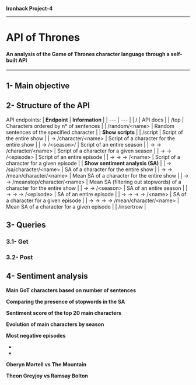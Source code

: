 **Ironhack Project-4**

---
# API of Thrones 
#### An analysis of the Game of Thrones character language through a self-built API
---
## 1- Main objective
## 2- Structure of the API
API endpoints:
| **Endpoint** | **Information** |
| --- | --- |
| / | API docs |
| /top | Characters ordered by nº of sentences |
| /random/\<name> | Random sentences of the specified character |
| **Show scripts** | 
| /script | Script of the entire show |
| &rarr; /character/\<name> | Script of a character for the entire show |
| &rarr; /\<season>/ | Script of an entire season |
| &rarr; &rarr; /character/\<name> | Script of a character for a given season |
| &rarr; &rarr; /\<episode> | Script of an entire episode |
| &rarr; &rarr; &rarr; /\<name> | Script of a character for a given episode |
| **Show sentiment analysis (SA)** |
| &rarr; /sa/character/\<name> | SA of a character for the entire show |
| &rarr; &rarr; /mean/character/\<name> | Mean SA of a character for the entire show | 
| &rarr; &rarr; /meanstop/character/\<name> | Mean SA (filtering out stopwords) of a character for the entire show |
| &rarr; &rarr; /\<season> | SA of an entire season |
| &rarr; &rarr; &rarr; /\<episode> | SA of an entire episode |
| &rarr; &rarr; &rarr; &rarr; /\<name> | SA of a character for a given episode |
| &rarr; &rarr; &rarr; &rarr; /mean/character/\<name> | Mean SA of a character for a given episode |
| /insertrow |


## 3- Queries
### 3.1- Get
### 3.2- Post
## 4- Sentiment analysis
**Main GoT characters based on number of sentences**

**Comparing the presence of stopwords in the SA**

**Sentiment score of the top 20 main characters**

**Evolution of main characters by season**

**Most negative episodes**

-
-

**Oberyn Martell vs The Mountain**

**Theon Greyjoy vs Ramsay Bolton**

